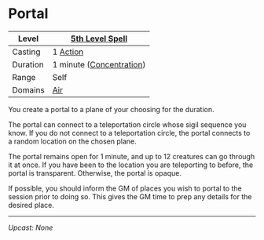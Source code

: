 # Portal

| Level    | [5th Level Spell](5th%20Level%20Spells.md)                         |
| -------- | ------------------------------------------------------------------ |
| Casting  | 1 [Action](../../../../Game%20Procedures/Action.md)                |
| Duration | 1 minute ([Concentration](../../../Spellcasting/Concentration.md)) |
| Range    | Self                                                               |
| Domains  | [Air](../../../Spell%20Domains/Air.md)                             |

You create a portal to a plane of your choosing for the duration.

The portal can connect to a teleportation circle whose sigil sequence you know. If you do not connect to a teleportation circle, the portal connects to a random location on the chosen plane.

The portal remains open for 1 minute, and up to 12 creatures can go through it at once. If you have been to the location you are teleporting to before, the portal is transparent. Otherwise, the portal is opaque.

If possible, you should inform the GM of places you wish to portal to the session prior to doing so. This gives the GM time to prep any details for the desired place.

---
*Upcast: None*
